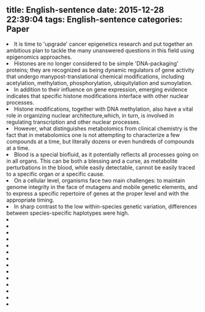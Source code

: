 title: English-sentence
date: 2015-12-28 22:39:04
tags: English-sentence
categories: Paper
---
<li>It is time to 'upgrade' cancer epigenetics research and put together an ambitious plan to tackle the many unanswered questions in this field using epigenomics approaches.</li>
<li>Histones are no longer considered to be simple 'DNA-packaging' proteins; they are recognized as being dynamic regulators of gene activity that undergo manypost-translational chemical modifications, including acetylation, methylation, phosphorylation, ubiquitylation and sumoylation.</li>
<li>In addition to their influence on gene expression, emerging evidence indicates that specific histone modifications interface with other nuclear processes.</li>
<li>Histone modifications, together with DNA methylation, also have a vital role in organizing nuclear architecture,which, in turn, is involved in regulating transcription and other nuclear processes.</li>
<li>However, what distinguishes metabolomics from clinical chemistry is the fact that in metabolomics one is not attempting to characterize a few compounds at a time, but literally dozens or even hundreds of compounds at a time.</li>
<li>Blood is a special biofluid, as it potentially reflects all processes going on in all organs. This can be both a blessing and a curse, as metabolite perturbations in the blood, while easily detectable, cannot be easily traced to a specific organ or a specific cause.</li>
<li>On a cellular level, organisms face two main challenges: to maintain genome integrity in the face of mutagens and mobile genetic elements, and to express a specific repertoire of genes at the proper level and with the appropriate timing.</li>
<li>In sharp contrast to the low within-species genetic variation, differences between species-specific haplotypes were high.</li>
<li></li>
<li></li>
<li></li>
<li></li>
<li></li>
<li></li>
<li></li>
<li></li>
<li></li>
<li></li>
<li></li>
<li></li>
<li></li>
<li></li>
